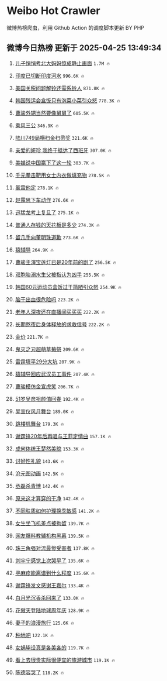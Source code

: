 # Weibo Hot Crawler 



微博热榜爬虫，利用 Github Action 的调度脚本更新 BY PHP 


## 微博今日热榜 更新于 2025-04-25 13:49:34 
1. [儿子悄悄考北大妈妈惊成静止画面](https://s.weibo.com/weibo?q=%23%E5%84%BF%E5%AD%90%E6%82%84%E6%82%84%E8%80%83%E5%8C%97%E5%A4%A7%E5%A6%88%E5%A6%88%E6%83%8A%E6%88%90%E9%9D%99%E6%AD%A2%E7%94%BB%E9%9D%A2%23&t=31&band_rank=1&Refer=top) `1.7M 🔥` 

1. [印度已切断印度河水](https://s.weibo.com/weibo?q=%E5%8D%B0%E5%BA%A6%E5%B7%B2%E5%88%87%E6%96%AD%E5%8D%B0%E5%BA%A6%E6%B2%B3%E6%B0%B4&t=31&band_rank=2&Refer=top) `996.6K 🔥` 

1. [美国关税问题解铃还需系铃人](https://s.weibo.com/weibo?q=%23%E7%BE%8E%E5%9B%BD%E5%85%B3%E7%A8%8E%E9%97%AE%E9%A2%98%E8%A7%A3%E9%93%83%E8%BF%98%E9%9C%80%E7%B3%BB%E9%93%83%E4%BA%BA%23&t=31&band_rank=3&Refer=top) `871.8K 🔥` 

1. [韩国残运会盒饭只有泡菜小菜引众怒](https://s.weibo.com/weibo?q=%23%E9%9F%A9%E5%9B%BD%E6%AE%8B%E8%BF%90%E4%BC%9A%E7%9B%92%E9%A5%AD%E5%8F%AA%E6%9C%89%E6%B3%A1%E8%8F%9C%E5%B0%8F%E8%8F%9C%E5%BC%95%E4%BC%97%E6%80%92%23&t=31&band_rank=4&Refer=top) `778.3K 🔥` 

1. [曹骏外甥当然要像舅舅了](https://s.weibo.com/weibo?q=%E6%9B%B9%E9%AA%8F%E5%A4%96%E7%94%A5%E5%BD%93%E7%84%B6%E8%A6%81%E5%83%8F%E8%88%85%E8%88%85%E4%BA%86&t=31&band_rank=5&Refer=top) `605.5K 🔥` 

1. [乘风三公](https://s.weibo.com/weibo?q=%E4%B9%98%E9%A3%8E%E4%B8%89%E5%85%AC&t=31&band_rank=6&Refer=top) `346.9K 🔥` 

1. [陆川749局横扫金扫帚奖](https://s.weibo.com/weibo?q=%23%E9%99%86%E5%B7%9D749%E5%B1%80%E6%A8%AA%E6%89%AB%E9%87%91%E6%89%AB%E5%B8%9A%E5%A5%96%23&t=31&band_rank=7&Refer=top) `321.6K 🔥` 

1. [亲爱的妍珍 我终于抵达了西班牙](https://s.weibo.com/weibo?q=%E4%BA%B2%E7%88%B1%E7%9A%84%E5%A6%8D%E7%8F%8D%20%E6%88%91%E7%BB%88%E4%BA%8E%E6%8A%B5%E8%BE%BE%E4%BA%86%E8%A5%BF%E7%8F%AD%E7%89%99&t=31&band_rank=8&Refer=top) `307.0K 🔥` 

1. [美媒说中国赢下了这一轮](https://s.weibo.com/weibo?q=%23%E7%BE%8E%E5%AA%92%E8%AF%B4%E4%B8%AD%E5%9B%BD%E8%B5%A2%E4%B8%8B%E4%BA%86%E8%BF%99%E4%B8%80%E8%BD%AE%23&t=31&band_rank=9&Refer=top) `303.7K 🔥` 

1. [千元拳击靶用女士内衣做填充物](https://s.weibo.com/weibo?q=%23%E5%8D%83%E5%85%83%E6%8B%B3%E5%87%BB%E9%9D%B6%E7%94%A8%E5%A5%B3%E5%A3%AB%E5%86%85%E8%A1%A3%E5%81%9A%E5%A1%AB%E5%85%85%E7%89%A9%23&t=31&band_rank=10&Refer=top) `278.5K 🔥` 

1. [氯雷他定](https://s.weibo.com/weibo?q=%E6%B0%AF%E9%9B%B7%E4%BB%96%E5%AE%9A&t=31&band_rank=11&Refer=top) `278.1K 🔥` 

1. [赵露思下车动作](https://s.weibo.com/weibo?q=%23%E8%B5%B5%E9%9C%B2%E6%80%9D%E4%B8%8B%E8%BD%A6%E5%8A%A8%E4%BD%9C%23&t=31&band_rank=12&Refer=top) `276.6K 🔥` 

1. [迅猛龙考上复旦了](https://s.weibo.com/weibo?q=%E8%BF%85%E7%8C%9B%E9%BE%99%E8%80%83%E4%B8%8A%E5%A4%8D%E6%97%A6%E4%BA%86&t=31&band_rank=13&Refer=top) `275.1K 🔥` 

1. [普通人存钱的天花板是多少](https://s.weibo.com/weibo?q=%E6%99%AE%E9%80%9A%E4%BA%BA%E5%AD%98%E9%92%B1%E7%9A%84%E5%A4%A9%E8%8A%B1%E6%9D%BF%E6%98%AF%E5%A4%9A%E5%B0%91&t=31&band_rank=14&Refer=top) `274.3K 🔥` 

1. [留几手向董明珠道歉](https://s.weibo.com/weibo?q=%23%E7%95%99%E5%87%A0%E6%89%8B%E5%90%91%E8%91%A3%E6%98%8E%E7%8F%A0%E9%81%93%E6%AD%89%23&t=31&band_rank=15&Refer=top) `273.6K 🔥` 

1. [猿辅导](https://s.weibo.com/weibo?q=%E7%8C%BF%E8%BE%85%E5%AF%BC&t=31&band_rank=16&Refer=top) `264.9K 🔥` 

1. [曹骏主演宝莲灯已是20年前的剧了](https://s.weibo.com/weibo?q=%23%E6%9B%B9%E9%AA%8F%E4%B8%BB%E6%BC%94%E5%AE%9D%E8%8E%B2%E7%81%AF%E5%B7%B2%E6%98%AF20%E5%B9%B4%E5%89%8D%E7%9A%84%E5%89%A7%E4%BA%86%23&t=31&band_rank=17&Refer=top) `256.5K 🔥` 

1. [双胞胎溺水生父被指认为凶手](https://s.weibo.com/weibo?q=%E5%8F%8C%E8%83%9E%E8%83%8E%E6%BA%BA%E6%B0%B4%E7%94%9F%E7%88%B6%E8%A2%AB%E6%8C%87%E8%AE%A4%E4%B8%BA%E5%87%B6%E6%89%8B&t=31&band_rank=18&Refer=top) `255.5K 🔥` 

1. [韩国60元运动员盒饭过于简陋引众怒](https://s.weibo.com/weibo?q=%23%E9%9F%A9%E5%9B%BD60%E5%85%83%E8%BF%90%E5%8A%A8%E5%91%98%E7%9B%92%E9%A5%AD%E8%BF%87%E4%BA%8E%E7%AE%80%E9%99%8B%E5%BC%95%E4%BC%97%E6%80%92%23&t=31&band_rank=19&Refer=top) `254.9K 🔥` 

1. [脑干出血很危险吗](https://s.weibo.com/weibo?q=%E8%84%91%E5%B9%B2%E5%87%BA%E8%A1%80%E5%BE%88%E5%8D%B1%E9%99%A9%E5%90%97&t=31&band_rank=20&Refer=top) `223.2K 🔥` 

1. [老年人深夜还在直播间买买买](https://s.weibo.com/weibo?q=%23%E8%80%81%E5%B9%B4%E4%BA%BA%E6%B7%B1%E5%A4%9C%E8%BF%98%E5%9C%A8%E7%9B%B4%E6%92%AD%E9%97%B4%E4%B9%B0%E4%B9%B0%E4%B9%B0%23&t=31&band_rank=21&Refer=top) `222.2K 🔥` 

1. [长期熬夜后身体释放的求救信号](https://s.weibo.com/weibo?q=%23%E9%95%BF%E6%9C%9F%E7%86%AC%E5%A4%9C%E5%90%8E%E8%BA%AB%E4%BD%93%E9%87%8A%E6%94%BE%E7%9A%84%E6%B1%82%E6%95%91%E4%BF%A1%E5%8F%B7%23&t=31&band_rank=22&Refer=top) `222.2K 🔥` 

1. [金价](https://s.weibo.com/weibo?q=%E9%87%91%E4%BB%B7&t=31&band_rank=23&Refer=top) `221.7K 🔥` 

1. [鬼灭之刃超萌草莓祭](https://s.weibo.com/weibo?q=%E9%AC%BC%E7%81%AD%E4%B9%8B%E5%88%83%E8%B6%85%E8%90%8C%E8%8D%89%E8%8E%93%E7%A5%AD&t=31&band_rank=24&Refer=top) `209.6K 🔥` 

1. [雷霆填平29分大坑](https://s.weibo.com/weibo?q=%23%E9%9B%B7%E9%9C%86%E5%A1%AB%E5%B9%B329%E5%88%86%E5%A4%A7%E5%9D%91%23&t=31&band_rank=25&Refer=top) `207.9K 🔥` 

1. [猿辅导回应武汉员工事件](https://s.weibo.com/weibo?q=%23%E7%8C%BF%E8%BE%85%E5%AF%BC%E5%9B%9E%E5%BA%94%E6%AD%A6%E6%B1%89%E5%91%98%E5%B7%A5%E4%BA%8B%E4%BB%B6%23&t=31&band_rank=26&Refer=top) `207.4K 🔥` 

1. [曹骏模仿金宣虎笑](https://s.weibo.com/weibo?q=%E6%9B%B9%E9%AA%8F%E6%A8%A1%E4%BB%BF%E9%87%91%E5%AE%A3%E8%99%8E%E7%AC%91&t=31&band_rank=27&Refer=top) `206.7K 🔥` 

1. [51岁吴彦祖颜值回春](https://s.weibo.com/weibo?q=51%E5%B2%81%E5%90%B4%E5%BD%A6%E7%A5%96%E9%A2%9C%E5%80%BC%E5%9B%9E%E6%98%A5&t=31&band_rank=28&Refer=top) `192.4K 🔥` 

1. [吴宣仪风月舞台](https://s.weibo.com/weibo?q=%E5%90%B4%E5%AE%A3%E4%BB%AA%E9%A3%8E%E6%9C%88%E8%88%9E%E5%8F%B0&t=31&band_rank=29&Refer=top) `189.0K 🔥` 

1. [跳楼机舞台](https://s.weibo.com/weibo?q=%23%E8%B7%B3%E6%A5%BC%E6%9C%BA%E8%88%9E%E5%8F%B0%23&t=31&band_rank=30&Refer=top) `179.3K 🔥` 

1. [谢霆锋20年后再唱与王菲定情曲](https://s.weibo.com/weibo?q=%23%E8%B0%A2%E9%9C%86%E9%94%8B20%E5%B9%B4%E5%90%8E%E5%86%8D%E5%94%B1%E4%B8%8E%E7%8E%8B%E8%8F%B2%E5%AE%9A%E6%83%85%E6%9B%B2%23&t=31&band_rank=31&Refer=top) `157.1K 🔥` 

1. [成何体统王楚然美貌](https://s.weibo.com/weibo?q=%E6%88%90%E4%BD%95%E4%BD%93%E7%BB%9F%E7%8E%8B%E6%A5%9A%E7%84%B6%E7%BE%8E%E8%B2%8C&t=31&band_rank=32&Refer=top) `153.3K 🔥` 

1. [讨好性礼貌](https://s.weibo.com/weibo?q=%E8%AE%A8%E5%A5%BD%E6%80%A7%E7%A4%BC%E8%B2%8C&t=31&band_rank=33&Refer=top) `143.6K 🔥` 

1. [沧元图动画](https://s.weibo.com/weibo?q=%23%E6%B2%A7%E5%85%83%E5%9B%BE%E5%8A%A8%E7%94%BB%23&t=31&band_rank=34&Refer=top) `142.5K 🔥` 

1. [丞磊杀青博](https://s.weibo.com/weibo?q=%23%E4%B8%9E%E7%A3%8A%E6%9D%80%E9%9D%92%E5%8D%9A%23&t=31&band_rank=35&Refer=top) `142.4K 🔥` 

1. [原来这才算穿的干净](https://s.weibo.com/weibo?q=%23%E5%8E%9F%E6%9D%A5%E8%BF%99%E6%89%8D%E7%AE%97%E7%A9%BF%E7%9A%84%E5%B9%B2%E5%87%80%23&t=31&band_rank=36&Refer=top) `142.4K 🔥` 

1. [不同肤质如何护理换季敏感](https://s.weibo.com/weibo?q=%E4%B8%8D%E5%90%8C%E8%82%A4%E8%B4%A8%E5%A6%82%E4%BD%95%E6%8A%A4%E7%90%86%E6%8D%A2%E5%AD%A3%E6%95%8F%E6%84%9F&t=31&band_rank=37&Refer=top) `141.2K 🔥` 

1. [女生坐飞机差点被拘留](https://s.weibo.com/weibo?q=%E5%A5%B3%E7%94%9F%E5%9D%90%E9%A3%9E%E6%9C%BA%E5%B7%AE%E7%82%B9%E8%A2%AB%E6%8B%98%E7%95%99&t=31&band_rank=38&Refer=top) `139.7K 🔥` 

1. [网友爆料教辅机构黑幕](https://s.weibo.com/weibo?q=%E7%BD%91%E5%8F%8B%E7%88%86%E6%96%99%E6%95%99%E8%BE%85%E6%9C%BA%E6%9E%84%E9%BB%91%E5%B9%95&t=31&band_rank=39&Refer=top) `139.5K 🔥` 

1. [珠三角强对流最惨受害者](https://s.weibo.com/weibo?q=%E7%8F%A0%E4%B8%89%E8%A7%92%E5%BC%BA%E5%AF%B9%E6%B5%81%E6%9C%80%E6%83%A8%E5%8F%97%E5%AE%B3%E8%80%85&t=31&band_rank=40&Refer=top) `137.8K 🔥` 

1. [刘宇宁感觉上次哭早了](https://s.weibo.com/weibo?q=%E5%88%98%E5%AE%87%E5%AE%81%E6%84%9F%E8%A7%89%E4%B8%8A%E6%AC%A1%E5%93%AD%E6%97%A9%E4%BA%86&t=31&band_rank=41&Refer=top) `135.6K 🔥` 

1. [寻麻疹能离谱到什么程度](https://s.weibo.com/weibo?q=%23%E5%AF%BB%E9%BA%BB%E7%96%B9%E8%83%BD%E7%A6%BB%E8%B0%B1%E5%88%B0%E4%BB%80%E4%B9%88%E7%A8%8B%E5%BA%A6%23&t=31&band_rank=42&Refer=top) `135.6K 🔥` 

1. [谢霆锋发文感谢王嘉尔](https://s.weibo.com/weibo?q=%E8%B0%A2%E9%9C%86%E9%94%8B%E5%8F%91%E6%96%87%E6%84%9F%E8%B0%A2%E7%8E%8B%E5%98%89%E5%B0%94&t=31&band_rank=43&Refer=top) `133.4K 🔥` 

1. [白月光沉香杀回来了](https://s.weibo.com/weibo?q=%23%E7%99%BD%E6%9C%88%E5%85%89%E6%B2%89%E9%A6%99%E6%9D%80%E5%9B%9E%E6%9D%A5%E4%BA%86%23&t=31&band_rank=44&Refer=top) `133.0K 🔥` 

1. [花傲天登陆地球周年庆](https://s.weibo.com/weibo?q=%E8%8A%B1%E5%82%B2%E5%A4%A9%E7%99%BB%E9%99%86%E5%9C%B0%E7%90%83%E5%91%A8%E5%B9%B4%E5%BA%86&t=31&band_rank=45&Refer=top) `128.9K 🔥` 

1. [妻子的浪漫旅行](https://s.weibo.com/weibo?q=%E5%A6%BB%E5%AD%90%E7%9A%84%E6%B5%AA%E6%BC%AB%E6%97%85%E8%A1%8C&t=31&band_rank=46&Refer=top) `125.6K 🔥` 

1. [种地吧](https://s.weibo.com/weibo?q=%E7%A7%8D%E5%9C%B0%E5%90%A7&t=31&band_rank=47&Refer=top) `122.1K 🔥` 

1. [女娲毕设真是各美各的](https://s.weibo.com/weibo?q=%E5%A5%B3%E5%A8%B2%E6%AF%95%E8%AE%BE%E7%9C%9F%E6%98%AF%E5%90%84%E7%BE%8E%E5%90%84%E7%9A%84&t=31&band_rank=48&Refer=top) `119.7K 🔥` 

1. [看上去很贵实际很便宜的旅游城市](https://s.weibo.com/weibo?q=%E7%9C%8B%E4%B8%8A%E5%8E%BB%E5%BE%88%E8%B4%B5%E5%AE%9E%E9%99%85%E5%BE%88%E4%BE%BF%E5%AE%9C%E7%9A%84%E6%97%85%E6%B8%B8%E5%9F%8E%E5%B8%82&t=31&band_rank=49&Refer=top) `119.1K 🔥` 

1. [陈德容哭了](https://s.weibo.com/weibo?q=%E9%99%88%E5%BE%B7%E5%AE%B9%E5%93%AD%E4%BA%86&t=31&band_rank=50&Refer=top) `118.2K 🔥` 

